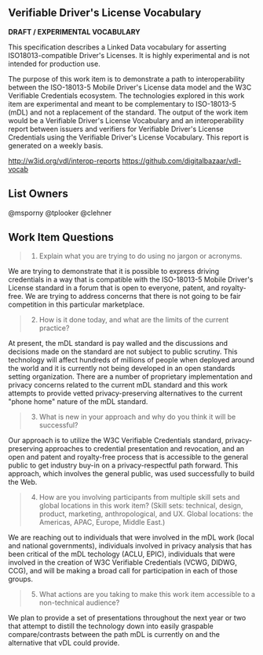## Verifiable Driver's License Vocabulary

**DRAFT / EXPERIMENTAL VOCABULARY**

This specification describes a Linked Data vocabulary for asserting
ISO18013-compatible Driver's Licenses. It is highly experimental and is not
intended for production use.

The purpose of this work item is to demonstrate a path to interoperability between the ISO-18013-5 Mobile Driver's License data model and the W3C Verifiable Credentials ecosystem. The technologies explored in this work item are experimental and meant to be complementary to ISO-18013-5 (mDL) and not a replacement of the standard. The output of the work item would be a Verifiable Driver's License Vocabulary and an interoperability report between issuers and verifiers for Verifiable Driver's License Credentials using the Verifiable Driver's License Vocabulary. This report is generated on a weekly basis.

http://w3id.org/vdl/interop-reports 
https://github.com/digitalbazaar/vdl-vocab

## List Owners

@msporny @tplooker @clehner

## Work Item Questions

> 1. Explain what you are trying to do using no jargon or acronyms.

We are trying to demonstrate that it is possible to express driving credentials in a way that is compatible with the ISO-18013-5 Mobile Driver's License standard in a forum that is open to everyone, patent, and royalty-free. We are trying to address concerns that there is not going to be fair competition in this particular marketplace.

> 2. How is it done today, and what are the limits of the current practice?

At present, the mDL standard is pay walled and the discussions and decisions made on the standard are not subject to public scrutiny. This technology will affect hundreds of millions of people when deployed around the world and it is currently not being developed in an open standards setting organization. There are a number of proprietary implementation and privacy concerns related to the current mDL standard and this work attempts to provide vetted privacy-preserving alternatives to the current "phone home" nature of the mDL standard.

> 3. What is new in your approach and why do you think it will be successful?

Our approach is to utilize the W3C Verifiable Credentials standard, privacy-preserving approaches to credential presentation and revocation, and an open and patent and royalty-free process that is accessible to the general public to get industry buy-in on a privacy-respectful path forward. This approach, which involves the general public, was used successfully to build the Web.

> 4. How are you involving participants from multiple skill sets and global locations in this work item? (Skill sets: technical, design, product, marketing, anthropological, and UX. Global locations: the Americas, APAC, Europe, Middle East.)

We are reaching out to individuals that were involved in the mDL work (local and national governments), individuals involved in privacy analysis that has been critical of the mDL techology (ACLU, EPIC), individuals that were involved in the creation of W3C Verifiable Credentials (VCWG, DIDWG, CCG), and will be making a broad call for participation in each of those groups.

> 5. What actions are you taking to make this work item accessible to a non-technical audience?

We plan to provide a set of presentations throughout the next year or two that attempt to distill the technology down into easily graspable compare/contrasts between the path mDL is currently on and the alternative that vDL could provide.
